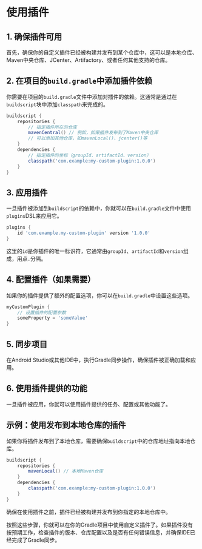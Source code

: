 # 使用插件

## 1. 确保插件可用

首先，确保你的自定义插件已经被构建并发布到某个仓库中，这可以是本地仓库、Maven中央仓库、JCenter、Artifactory、或者任何其他支持的仓库。

## 2. 在项目的`build.gradle`中添加插件依赖

你需要在项目的`build.gradle`文件中添加对插件的依赖。这通常是通过在`buildscript`块中添加`classpath`来完成的。

```groovy
buildscript {
    repositories {
        // 指定插件所在的仓库
        mavenCentral() // 例如，如果插件发布到了Maven中央仓库
        // 可以添加其他仓库，如mavenLocal()、jcenter()等
    }
    dependencies {
        // 指定插件的坐标（groupId、artifactId、version）
        classpath('com.example:my-custom-plugin:1.0.0')
    }
}
```

## 3. 应用插件

一旦插件被添加到`buildscript`的依赖中，你就可以在`build.gradle`文件中使用`plugins`DSL来应用它。

```groovy
plugins {
    id 'com.example.my-custom-plugin' version '1.0.0'
}
```

这里的`id`是你插件的唯一标识符，它通常由`groupId`、`artifactId`和`version`组成，用点`.`分隔。

## 4. 配置插件（如果需要）

如果你的插件提供了额外的配置选项，你可以在`build.gradle`中设置这些选项。

```groovy
myCustomPlugin {
    // 设置插件的配置参数
    someProperty = 'someValue'
}
```

## 5. 同步项目

在Android Studio或其他IDE中，执行Gradle同步操作，确保插件被正确加载和应用。

## 6. 使用插件提供的功能

一旦插件被应用，你就可以使用插件提供的任务、配置或其他功能了。

## 示例：使用发布到本地仓库的插件

如果你将插件发布到了本地仓库，需要确保`buildscript`中的仓库地址指向本地仓库。

```groovy
buildscript {
    repositories {
        mavenLocal() // 本地Maven仓库
    }
    dependencies {
        classpath('com.example:my-custom-plugin:1.0.0')
    }
}
```

确保在使用插件之前，插件已经被构建并发布到你指定的本地仓库中。

按照这些步骤，你就可以在你的Gradle项目中使用自定义插件了。如果插件没有按预期工作，检查插件的版本、仓库配置以及是否有任何错误信息，并确保IDE已经完成了Gradle同步。
